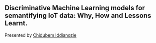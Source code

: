 ## Discriminative Machine Learning models for semantifying IoT data: Why, How and Lessons Learnt.

Presented by [Chidubem Iddianozie](https://www.cs.ucd.ie/phd-student/chidubem-iddianozie/)
